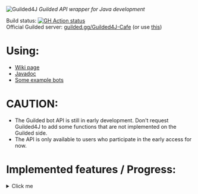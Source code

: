 ![Guilded4J](https://user-images.githubusercontent.com/40854260/163506743-1fdac3d2-f585-46d4-b365-c60ca5208eae.png)
_Guilded API wrapper for Java development_

Build status: [![GH Action status](https://github.com/MCUmbrella/Guilded4J/actions/workflows/maven.yml/badge.svg?branch=master)](https://github.com/MCUmbrella/Guilded4J/actions/workflows/maven.yml)<br>
Official Guilded server: [guilded.gg/Guilded4J-Cafe](https://www.guilded.gg/Guilded4J-Cafe) (or use [this](https://www.guilded.gg/r/zzzE8VxJNR?i=8412wg5d))<br>
# Using:
- [Wiki page](https://github.com/MCUmbrella/Guilded4J/wiki)
- [Javadoc](http://docs.floatationdevice.vip/guilded4j/)
- [Some example bots](https://github.com/MCUmbrella/Guilded4J-Examples)
# CAUTION:
- The Guilded bot API is still in early development. Don't request Guilded4J to add some functions that are not implemented on the Guilded side.
- The API is only available to users who participate in the early access for now.<br>
# Implemented features / Progress:
<details><summary>Click me</summary>
<p>

## Text
- [x] Create message - createChannelMessage()
- [x] Delete message - deleteChannelMessage()
- [x] Update message - updateChannelMessage()
- [x] Get message info - getMessage()
- [x] Get last 100 messages - getChannelMessages()
## Members
- [x] Update/delete nickname - setMemberNickname()
- [x] Get member info - getServerMember()
- [x] Kick server member - kickServerMember()
- [x] Get member list - getServerMembers()
- [x] Get member ban info - getServerMemberBan()
- [x] Ban server member - banServerMember()
- [x] Unban server member - unbanServerMember()
- [x] Get member ban list - getServerMemberBans()
## Forum
- [x] Create forum thread - createForumThread()
## List
- [x] Create list item - createListItem()
- [x] Get list items - getListItems()
- [x] Get a list item - getListItem()
- [x] Update list item - updateListItem()
- [x] Delete list item - deleteListItem()
## Document
- [x] Create document - createDoc()
- [x] Update document - updateDoc()
- [x] Delete document - deleteDoc()
- [x] Get document info - getDoc()
- [x] Get last 50 updated docs - getChannelDocs()
## Reaction
- [x] Add reaction - createContentReaction()
## XP
- [x] Add XP to user - awardUserXp()
- [x] Add XP to all users with specified role - awardRoleXp()
## Social links
- [x] Get member's social link - getSocialLink()
## Group membership
- [x] Add member to group - addGroupMember()
- [x] Remove member from group - removeGroupMember()
## Role membership
- [x] Get member's role(s) - getMemberRoles()
- [x] Assign role to member - addRoleMember()
- [x] Remove role from member - removeRoleMember()
## Webhooks
- [x] Create webhook - createWebhook()
- [x] Get webhooks - getWebhooks()
- [x] Update webhook - updateWebhook()
- [x] Delete webhook - deleteWebhook()
- [x] Get webhook info - getWebhook()
## Channels
- [x] Create channel - createServerChannel()
- [x] Update channel - updateServerChannel()
- [x] Delete channel - deleteServerChannel()
- [x] Get channel info - getServerChannel()
- [ ] Get channel list - getServerChannels()
## Event
- [x] GuildedWebsocketWelcomeEvent
- [x] GuildedWebsocketClosedEvent
- [x] ChatMessageCreatedEvent
- [x] ChatMessageDeletedEvent
- [x] ChatMessageUpdatedEvent
- [x] TeamMemberJoinedEvent
- [x] TeamMemberRemovedEvent
- [x] TeamMemberBannedEvent
- [x] TeamMemberUnbannedEvent
- [x] TeamMemberUpdatedEvent
- [x] TeamRolesUpdatedEvent
- [x] TeamXpAddedEvent
- [x] TeamWebhookCreatedEvent
- [x] TeamWebhookUpdatedEvent
- [ ] TeamChannelCreatedEvent
- [ ] TeamChannelUpdatedEvent
- [ ] TeamChannelDeletedEvent
- [ ] DocCreatedEvent
- [ ] DocUpdatedEvent
- [ ] DocDeletedEvent
- [ ] ListItemCreatedEvent
- [ ] ListItemUpdatedEvent
- [ ] ListItemDeletedEvent
- [ ] ListItemCompletedEvent
- [ ] ListItemUncompletedEvent

</p>
</details>
